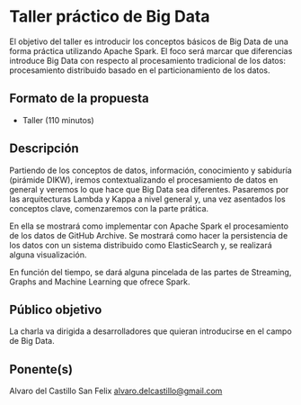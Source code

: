 # Taller práctico de Big Data

El objetivo del taller es introducir los conceptos básicos de Big Data
de una forma práctica utilizando Apache Spark. El foco será marcar que 
diferencias introduce Big Data con respecto al procesamiento tradicional
de los datos: procesamiento distribuido basado en el particionamiento
de los datos.

## Formato de la propuesta

* Taller (110 minutos)

## Descripción

Partiendo de los conceptos de datos, información, conocimiento y sabiduría
(pirámide DIKW), iremos contextualizando el procesamiento de datos en general
y veremos lo que hace que Big Data sea diferentes. Pasaremos por las arquitecturas
Lambda y Kappa a nivel general y, una vez asentados los conceptos clave,
comenzaremos con la parte prática.

En ella se mostrará como implementar con Apache Spark el procesamiento de los
datos de GitHub Archive. Se mostrará como hacer la persistencia de los datos
con un sistema distribuido como ElasticSearch y, se realizará alguna visualización.

En función del tiempo, se dará alguna pincelada de las partes de Streaming, Graphs and
Machine Learning  que ofrece Spark.

## Público objetivo

La charla va dirigida a desarrolladores que quieran introducirse en el campo
de Big Data.

## Ponente(s)

Alvaro del Castillo San Felix <alvaro.delcastillo@gmail.com>
